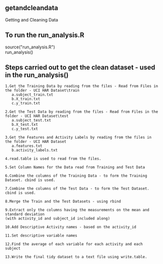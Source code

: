 ## getandcleandata
Getting and Cleaning Data

## To run the run_analysis.R
source("run_analysis.R")
<br />
run_analysis()

## Steps carried out to get the clean dataset - used in the run_analysis()
	1.Get the Training Data by reading from the files - Read from Files in the folder - UCI HAR Dataset\train
	   a.subject_train.txt
	   b.X_train.txt
	   c.y_train.txt

	2.Get the Test Data by reading from the files - Read from Files in the folder - UCI HAR Dataset\test
	   a.subject_test.txt
	   b.X_test.txt
	   c.y_test.txt

	3.Get the Features and Activity Labels by reading from the files in the folder - UCI HAR Dataset
	   a.features.txt
	   b.activity_labels.txt
 
	4.read.table is used to read from the files.

	5.Set Column Names for the Data read from Training and Test Data 
	
	6.Combine the columns of the Training Data - to form the Training Dataset. cbind is used. 

	7.Combine the columns of the Test Data - to form the Test Dataset. cbind is used. 
	
	8.Merge the Train and the Test Datasets - using rbind
	
	9.Extract only the columns having the measurements on the mean and standard deviation
	(with activity_id and subject_id included along)
	
	10.Add Descriptive Activity names - based on the activity_id

	11.Set descriptive variable names
	
	12.Find the average of each variable for each activity and each subject
	
	13.Write the final tidy dataset to a text file using write.table.  
